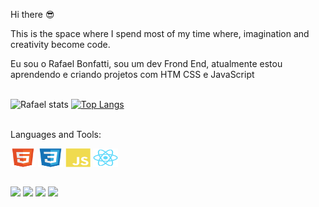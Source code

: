  Hi there 	😎
<p> This is the space where I spend most of my time where, imagination and creativity become code.</p>
Eu sou o Rafael Bonfatti, sou um dev Frond End, atualmente estou aprendendo e criando projetos com HTM  CSS e JavaScript

<br>
<br>


![Rafael stats](https://github-readme-stats.vercel.app/api?username=Rafaelbonfatti&how_icons=true&theme=dracula)
  [![Top Langs](https://github-readme-stats.vercel.app/api/top-langs/?username=Rafaelbonfatti&how_icons=true&theme=dracula&layout=compact&langs)](https://github.com/anuraghazra/github-readme-stats)  
  <br>
  
  
   <div style="display: inline_block">
  <p> Languages and Tools:</p>
    <img align="center" alt="Rafa-HTML" height="30" width="40" src="https://raw.githubusercontent.com/devicons/devicon/master/icons/html5/html5-original.svg">
    <img align="center" alt="Rafa-CSS" height="30" width="40" src="https://raw.githubusercontent.com/devicons/devicon/master/icons/css3/css3-original.svg">
    <img align="center" alt="Rafa-Js" height="30" width="40" src="https://raw.githubusercontent.com/devicons/devicon/master/icons/javascript/javascript-plain.svg">
    <img align="center" alt="Rafa-React" height="30" width="40" src="https://raw.githubusercontent.com/devicons/devicon/master/icons/react/react-original.svg">
</div>
<br>

<div> 

  
  <a href="https://www.instagram.com/rafaelbonfatti/" target="_blank"><img src="https://img.shields.io/badge/-Instagram-%23E4405F?style=for-the-badge&logo=instagram&logoColor=white" target="_blank"></a>
 	<a href="https://www.twitch.tv/settings/profile" target="_blank"><img src="https://img.shields.io/badge/Twitch-9146FF?style=for-the-badge&logo=twitch&logoColor=white" target="_blank"></a>
 <a href="https://discord.com/channels/@me" target="_blank"><img src="https://img.shields.io/badge/Discord-7289DA?style=for-the-badge&logo=discord&logoColor=white" target="_blank"></a> 
  <a href="https://www.linkedin.com/in/rafael-cantieri-99682b269/" target="_blank"><img src="https://img.shields.io/badge/-LinkedIn-%230077B5?style=for-the-badge&logo=linkedin&logoColor=white" target="_blank"></a> 
  
</div> 

